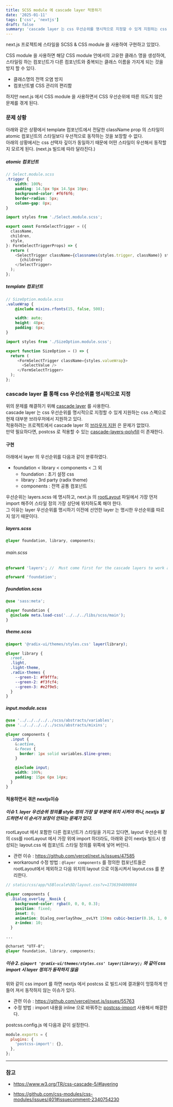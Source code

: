 ```yaml
---
title: SCSS module 에 cascade layer 적용하기
date: '2025-01-11'
tags: ['css', 'nextjs']
draft: false
summary: 'cascade layer 는 css 우선순위를 명시적으로 지정할 수 있게 지원하는 css 스펙으로 현재 대부분 브라우저에서 지원하고 있다.'
---
```


next.js 프로젝트에 스타일을 SCSS & CSS module 을 사용하여 구현하고 있었다.

CSS module 을 사용하면 해당 CSS module 안에서의 고유한 클래스 명을 생성하여, 스타일링 하는 컴포넌트가 다른 컴포넌트와 중복되는 클래스 이름을 가지게 되는 것을 방지 할 수 있다.

* 클래스명의 전역 오염 방지 
* 컴포넌트별 CSS 관리의 편리함

하지만 next.js 에서 CSS module 을 사용하면서 CSS 우선순위에 따른 의도치 않은 문제를 겪게 된다. 

### 문제 상황

아래와 같은 상황에서 template 컴포넌트에서 전달한 className prop 의 스타일이 atomic 컴포넌트의 스타일보다 우선적으로 동작하는 것을 보장할 수 없다. <br />
아래의 상황에서는 css 선택자 깊이가 동일하기 때문에 어떤 스타일이 우선해서 동작할지 모르게 된다. (next.js 빌드에 따라 달라진다.)

##### atomic 컴포넌트

```scss
// Select.module.scss
.trigger {
    width: 100%;
    padding: 14.5px 9px 14.5px 10px;
    background-color: #f6f6f6;
    border-radius: 5px;
    column-gap: 8px;
}
```

```typescript
import styles from './Select.module.scss';

export const FormSelectTrigger = ({
  className,
  children,
  style,
}: FormSelectTriggerProps) => {
  return (
    <SelectTrigger className={classnames(styles.trigger, className)} style={style}>
      {children}
    </SelectTrigger>
  );
};
```

##### template 컴포넌트

```scss
// SizeOption.module.scss
.valueWrap {
    @include mixins.rfonts(15, false, 500);

    width: auto;
    height: 48px;
    padding: 6px;
}
```

```typescript
import styles from './SizeOption.module.scss';

export function SizeOption = () => {
  return (
     <FormSelectTrigger className={styles.valueWrap}>
       <SelectValue />
     </FormSelectTrigger>
  );
};
```

### cascade layer 를 통해 css 우선순위를 명시적으로 지정

위의 문제를 해결하기 위해 [cascade layer](https://developer.mozilla.org/en-US/docs/Learn_web_development/Core/Styling_basics/Cascade_layers) 를 사용한다. <br />
cascade layer 는 css 우선순위를 명시적으로 지정할 수 있게 지원하는 css 스펙으로 현재 대부분 브라우저에서 지원하고 있다. <br />
적용하려는 프로젝트에서 cascade layer 의 [브라우저 지원](https://caniuse.com/css-cascade-layers) 은 문제가 없었다. <br />
만약 필요하다면, postcss 로 적용할 수 있는 [cascade-layers-polyfill](https://www.oddbird.net/2022/06/21/cascade-layers-polyfill/) 이 존재한다.

#### 구현

아래에서 layer 의 우선순위를 다음과 같이 분류하였다. 

* foundation < library < components < 그 외
  * foundation : 초기 설정 css
  * library : 3rd party (radix theme)
  * components : 전역 공통 컴포넌트

우선순위는 layers.scss 에 명시하고, next.js 의 [rootLayout](https://nextjs.org/docs/app/api-reference/file-conventions/layout#root-layouts) 파일에서 가장 먼저 import 해주어 스타일 정의 가장 상단에 위치하도록 해야 한다. <br />
그 이유는 layer 우선순위를 명시하기 이전에 선언한 layer 는 명시한 우선순위를 따르지 않기 때문이다.

##### layers.scss

```scss
@layer foundation, library, components;
```


###### main.scss

```scss
@forward 'layers'; //  Must come first for the cascade layers to work as intended.

@forward 'foundation';
```

##### foundation.scss

```scss
@use 'sass:meta';

@layer foundation {
  @include meta.load-css('../../../libs/scss/main');
}
```

##### theme.scss

```scss
@import '@radix-ui/themes/styles.css' layer(library);

@layer library {
  :root,
  .light,
  .light-theme,
  .radix-themes {
    --green-1: #f9fffa;
    --green-2: #f3fcf4;
    --green-3: #e2f9e5;
  }
}
```

##### input.module.scss

```scss
@use '../../../../../scss/abstracts/variables';
@use '../../../../../scss/abstracts/mixins';

@layer components {
  .input {
    &:active,
    &:focus {
      border: 1px solid variables.$line-green;
    }

    @include input;
    width: 100%;
    padding: 15px 6px 14px;
  }
}
```

#### 적용하면서 겪은 nextjs이슈

##### **이슈 1.** layer 우선순위 정의를 style 정의 가장 앞 부분에 위치 시켜야 하나, nextjs 빌드하면서 이 순서가 보장이 안되는 문제가 있다.

rootLayout 에서 포함한 다른 컴포넌트가 스타일을 가지고 있다면, layout 우선순위 정의 css를 rootLayout 에서 가장 위에 import 하더라도, 아래와 같이 nextjs 빌드시 생성되는 layout.css 에 컴포넌트 스타일 정의를 위쪽에 넣어 버린다.

* 관련 이슈 : https://github.com/vercel/next.js/issues/47585
* workaround 수정 방법 : `@layer components` 를 정의한 컴포넌트들은 rootLayout에서 제외하고 다음 위치의 layout 으로 이동시켜서 layout.css 를 분리한다.

```scss
// static/css/app/%5Blocale%5D/layout.css?v=1736394800084

@layer components {
  .Dialog_overlay__Nxoik {
    background-color: rgba(0, 0, 0, 0.3);
    position: fixed;
    inset: 0;
    animation: Dialog_overlayShow__ovLYt 150ms cubic-bezier(0.16, 1, 0.3, 1);
    z-index: 10;
  }

...

@charset "UTF-8";
@layer foundation, library, components;
```

##### **이슈 2.** `@import '@radix-ui/themes/styles.css' layer(library);` 와 같이 css import 시 layer 정의가 동작하지 않음

위와 같이 css import 를 하면 nextjs 에서 postcss 로 빌드시에 결과물이 엉뚱하게 만들어 져서 동작하지 않는 이슈가 있다.

* 관련 이슈 : https://github.com/vercel/next.js/issues/55763
* 수정 방법 : import 내용을 inline 으로 바꿔주는 [postcss-import](https://www.npmjs.com/package/postcss-import) 사용해서 해결한다.

postcss.config.js 에 다음과 같이 설정한다.

```js
module.exports = {
  plugins: {
    'postcss-import': {},
  },
};
```

---

### 참고

* https://www.w3.org/TR/css-cascade-5/#layering

* https://github.com/css-modules/css-modules/issues/401#issuecomment-2340754230

